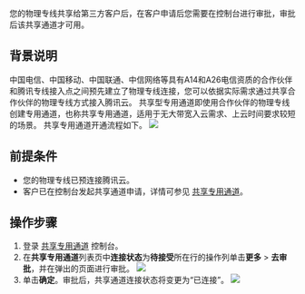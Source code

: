 您的物理专线共享给第三方客户后，在客户申请后您需要在控制台进行审批，审批后该共享通道才可用。

## 背景说明
中国电信、中国移动、中国联通、中信网络等具有A14和A26电信资质的合作伙伴和腾讯专线接入点之间预先建立了物理专线连接，您可以依据实际需求通过共享合作伙伴的物理专线方式接入腾讯云。
共享型专用通道即使用合作伙伴的物理专线创建专用通道，也称共享专用通道，适用于无大带宽入云需求、上云时间要求较短的场景。
共享专用通道开通流程如下。
![](https://qcloudimg.tencent-cloud.cn/raw/263e6cff1c0f3c671358cbe125011c11.png)

## 前提条件
- 您的物理专线已预连接腾讯云。
- 客户已在控制台发起共享通道申请，详情可参见 [共享专用通道](https://cloud.tencent.com/document/product/216/74570)。

## 操作步骤
1. 登录 [共享专用通道](https://console.cloud.tencent.com/dc/conn-shared?dcConnType=shared) 控制台。
2. 在**共享专用通道**列表页中**连接状态**为**待接受**所在行的操作列单击**更多** > **去审批**，并在弹出的页面进行审批。
![](https://qcloudimg.tencent-cloud.cn/raw/802d4df4b0bad212948c1a03dd16e7f3.png)
3. 单击**确定**。审批后，共享通道连接状态将变更为“已连接”。
![](https://qcloudimg.tencent-cloud.cn/raw/dcbd1f3da7e35d56380e3358b0f95bac.png)

